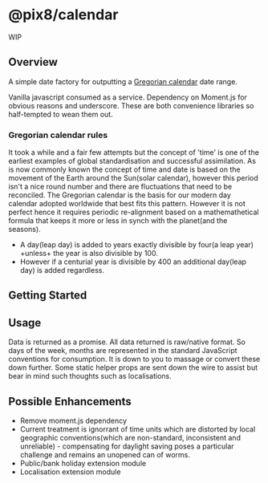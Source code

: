 # @pix8/calendar

WIP

## Overview

A simple date factory for outputting a [Gregorian calendar](https://en.wikipedia.org/wiki/Gregorian_calendar) date range.

Vanilla javascript consumed as a service. Dependency on Moment.js for obvious reasons and underscore. These are both convenience libraries so half-tempted to wean them out.

### Gregorian calendar rules
It took a while and a fair few attempts but the concept of 'time' is one of the earliest examples of global standardisation and successful assimilation. As is now commonly known the concept of time and date is based on the movement of the Earth around the Sun(solar calendar), however this period isn't a nice round number and there are fluctuations that need to be reconciled. The Gregorian calendar is the basis for our modern day calendar adopted worldwide that best fits this pattern. However it is not perfect hence it requires periodic re-alignment based on a mathemathetical formula that keeps it more or less in synch with the planet(and the seasons).

* A day(leap day) is added to years exactly divisible by four(a leap year) +unless+ the year is also divisible by 100.
* However if a centurial year is divisible by 400 an additional day(leap day) is added regardless.

## Getting Started

## Usage

Data is returned as a promise. All data returned is raw/native format. So days of the week, months are represented in the standard JavaScript conventions for consumption. It is down to you to massage or convert these down further. Some static helper props are sent down the wire to assist but bear in mind such thoughts such as localisations.

## Possible Enhancements

* Remove moment.js dependency
* Current treatment is ignorrant of time units which are distorted by local geographic conventions(which are non-standard, inconsistent and unreliable) - compensating for daylight saving poses a particular challenge and remains an unopened can of worms.
* Public/bank holiday extension module
* Localisation extension module